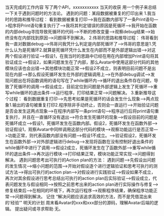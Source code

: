 当天完成的工作内容
写了两个API，xxxxxxxxxxx
当天的收获
用一个例子来总结一下关于遇到问题时的方法论。
遇到的问题：某段数据被重复的打印出来
1.我当时的思路和推导过程：
看到数据被重复打印—>我在函数内部写了一条Print语句—>程序将Print语句重复执行了—>我将其判定错误的原因是死循环—>我开始在函数的内部debug寻找导致死循环的代码—>不断的修改变量—>观察debug结果—>始终没有在内部找到原因—>问题得不到解决。
2.伟哥的思路和推导过程：
伟哥看到我一直对数据debug—>伟哥问我凭什么判定是内部死循环了—>伟哥的意思是1.凭什么认为是死循环2.就算是死循环凭什么发生在内部而不是外部逻辑出错—>对这两个假设进行验证—>假设1，在我当时的思路中已经在用在内部增加Print语句将其验证成立—>假设2，如果问题发生在了内部，那么Avatar中使用这部分代码的其他模块应该也会出错—>其他模块功能正常—>假设2不成立，则表明目前问题不是出现在内部—>那么假设死循环发生在外部的逻辑调用上—>在外部debug调试—>发现问题出在将函数调用的语句写在了while循环内—>循环的退出条件存在问题，导致了死循环的调用—>假设成立，目前定位到问题是外部逻辑上发生了死循环—>重写while循环的退出条件—>运行程序，打印结果正常—>问题解决。
3.重新推导这个过程：
看到数据重复打印—>先思考如果是死循环的话会发生什么现象—>两点现象1.输出的语句被重复打印2.程序除非手动终止，否则会一直运行—>开始验证问题是否会发生这两点现象—>在程序内部写一条print语句—>程序运行后将print语句重复执行，并且在一直循环没有退出—>符合发生死循环的现象—>假设目前的问题是死循环成立—>假设1，死循环发生在函数内部。假设2，死循环发生在函数外部—>验证假设1，观察Avatar中同样调用这部分代码的模块—>观察功能运行是否正常—>功能正常，则代表函数内部没有问题—>假设1不成立。—>验证假设2，死循环发生在函数外部—>对外部逻辑进行debug—>发现将函数在没有控制好退出条件的while循环中进行了调用—>假设2成立，死循环发生在了函数外部—>重写while循环的退出条件—>再次运行模块—>打印结果正常，模块功能正常实现—>问题得到解决。
遇到问题思考出可执行的Action plan的方法：
遇到问题—>先假设出问题的发生情况—>缩小问题的范围—>开始对假设逐个进行逻辑验证和思考可执行的测试方法—>得出可执行的action plan—>对假设进行实践验证—>假设如果不成立，再次对其余假设进行思考总结出可执行的action plan后实际验证—>假设成立，代表问题发生与假设相同—>按照之前思考出来的action plan进行实际操作与修复—>修复结束后—>在相同的环境下，再次运行程序—>观察程序结果，确保程序功能正常—>问题得到解决。
记住 “解决问题应该追求高效的方法，而不是凭借混出来的’经验’”
明天的计划
周末看Avatar的xxx和xxx部分的源码，理解Avatar后端的逻辑。
提出疑问或寻求帮助
无。